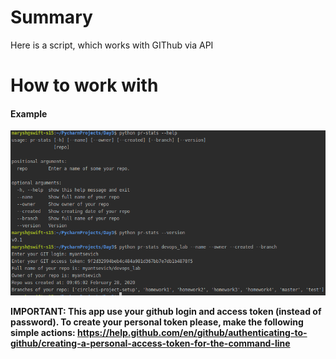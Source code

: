 Summary
=======
Here is a script, which works with GIThub via API


How to work with
=======
#### Example

<p align="center">
  <img src="example.png" width="900px" />
</p>


**IMPORTANT: This app use your github login  and access token (instead of password). To create your personal token please, make the following simple actions: https://help.github.com/en/github/authenticating-to-github/creating-a-personal-access-token-for-the-command-line**


